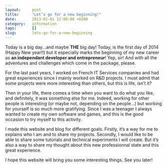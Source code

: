 ```yaml
---
layout:     post
title:      "Let’s go for a new beginning!"
date:       2013-01-01 12:00:00 +0200
category:   information
tags:       []
slug:       lets-go-for-a-new-beginning
---
```


Today is a big day...and maybe **THE** big day! Today, is the first day of 2014 (Happy New year!!) but it especially marks the beginning of my new career as **an independant developer and entrepreneur**! Yep, sir! And with all the adventures and challenges which come in the package, please.

For the last past years, I worked on French IT Services companies and had great experiences since I mainly worked on R&D projects. I must admit that some projects were more interesting than others, but this is life, isn’t it?

Then in your life,  there comes a time when you want to do what you like, and definitely, it was something else for me. Indeed, working for other people is interesting (or maybe not, depending on the people...) but working for yourself is so much more gratifying. Since I was a teenager I always wanted to create my own software and games, and this is the good occasion to try myself to this activity.

I made this website and blog for different goals. Firstly, it’s a way for me to explains who I am and to share my projects. Secondly, I would like to be able to share some tutorials and technical experiments I will create. But it’s also a way to share my thought about this new professionnal state and this great experience.

I hope this website will bring you some interesting things. See you later!
